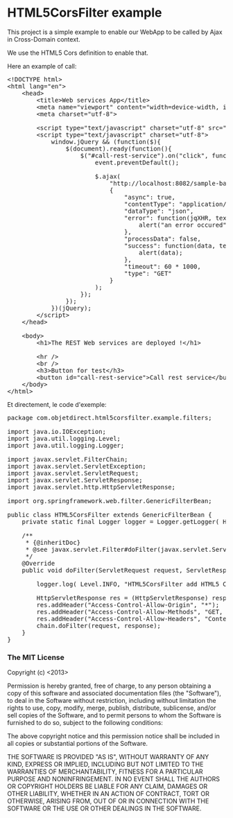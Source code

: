 # HTML5CorsFilter example #

This project is a simple example to enable our WebApp to be called by Ajax in Cross-Domain context.

We use the HTML5 Cors definition to enable that.

Here an example of call:
<pre>
&lt;!DOCTYPE html&gt;
&lt;html lang=&quot;en&quot;&gt;
	&lt;head&gt;
		&lt;title&gt;Web services App&lt;/title&gt;
		&lt;meta name=&quot;viewport&quot; content=&quot;width=device-width, initial-scale=1, minimum-scale=1, maximum-scale=1, user-scalable=no&quot;&gt;
		&lt;meta charset=&quot;utf-8&quot;&gt;
		
		&lt;script type=&quot;text/javascript&quot; charset=&quot;utf-8&quot; src=&quot;./resources/jquery-1.8.2.min.js&quot;&gt;&lt;/script&gt;
		&lt;script type=&quot;text/javascript&quot; charset=&quot;utf-8&quot;&gt;
			window.jQuery &amp;&amp; (function($){
				$(document).ready(function(){
					$(&quot;#call-rest-service&quot;).on(&quot;click&quot;, function(event){
						event.preventDefault();
						
						$.ajax(
							&quot;http://localhost:8082/sample-backend/rest/service&quot;, // Not the same domain ! We are on http://localhost:8080 !
							{
								&quot;async&quot;: true,
								&quot;contentType&quot;: &quot;application/json&quot;,
								&quot;dataType&quot;: &quot;json&quot;,
								&quot;error&quot;: function(jqXHR, textStatus, errorThrown){
									alert(&quot;an error occured&quot;);
								},
								&quot;processData&quot;: false,
								&quot;success&quot;: function(data, textStatus, jqXHR) {
									alert(data);
								},
								&quot;timeout&quot;: 60 * 1000,
								&quot;type&quot;: &quot;GET&quot;
							}
						);
					});
				});				
			})(jQuery);
		&lt;/script&gt;
	&lt;/head&gt;
	
	&lt;body&gt;
		&lt;h1&gt;The REST Web services are deployed !&lt;/h1&gt;
		
		&lt;hr /&gt;
		&lt;br /&gt;
		&lt;h3&gt;Button for test&lt;/h3&gt;
		&lt;button id=&quot;call-rest-service&quot;&gt;Call rest service&lt;/button&gt;
	&lt;/body&gt;
&lt;/html&gt;
</pre>

Et directement, le code d'exemple:
<pre>
package com.objetdirect.html5corsfilter.example.filters;

import java.io.IOException;
import java.util.logging.Level;
import java.util.logging.Logger;

import javax.servlet.FilterChain;
import javax.servlet.ServletException;
import javax.servlet.ServletRequest;
import javax.servlet.ServletResponse;
import javax.servlet.http.HttpServletResponse;

import org.springframework.web.filter.GenericFilterBean;

public class HTML5CorsFilter extends GenericFilterBean {
    private static final Logger logger = Logger.getLogger( HTML5CorsFilter.class.getName() );
 
    /**
     * {@inheritDoc}
     * @see javax.servlet.Filter#doFilter(javax.servlet.ServletRequest, javax.servlet.ServletResponse, javax.servlet.FilterChain)
     */
    @Override
    public void doFilter(ServletRequest request, ServletResponse response, FilterChain chain) throws IOException, ServletException {
 
        logger.log( Level.INFO, &quot;HTML5CorsFilter add HTML5 CORS Headers&quot; );
 
        HttpServletResponse res = (HttpServletResponse) response;
        res.addHeader(&quot;Access-Control-Allow-Origin&quot;, &quot;*&quot;);
        res.addHeader(&quot;Access-Control-Allow-Methods&quot;, &quot;GET, POST, DELETE, PUT&quot;);
        res.addHeader(&quot;Access-Control-Allow-Headers&quot;, &quot;Content-Type&quot;);
        chain.doFilter(request, response);
    }
}
</pre>

### The MIT License

Copyright (c) <2013> <Objet Direct>

 Permission is hereby granted, free of charge, to any person obtaining a copy
 of this software and associated documentation files (the "Software"), to deal
 in the Software without restriction, including without limitation the rights
 to use, copy, modify, merge, publish, distribute, sublicense, and/or sell
 copies of the Software, and to permit persons to whom the Software is
 furnished to do so, subject to the following conditions:

 The above copyright notice and this permission notice shall be included in
 all copies or substantial portions of the Software.

 THE SOFTWARE IS PROVIDED "AS IS", WITHOUT WARRANTY OF ANY KIND, EXPRESS OR
 IMPLIED, INCLUDING BUT NOT LIMITED TO THE WARRANTIES OF MERCHANTABILITY,
 FITNESS FOR A PARTICULAR PURPOSE AND NONINFRINGEMENT. IN NO EVENT SHALL THE
 AUTHORS OR COPYRIGHT HOLDERS BE LIABLE FOR ANY CLAIM, DAMAGES OR OTHER
 LIABILITY, WHETHER IN AN ACTION OF CONTRACT, TORT OR OTHERWISE, ARISING FROM,
 OUT OF OR IN CONNECTION WITH THE SOFTWARE OR THE USE OR OTHER DEALINGS IN
 THE SOFTWARE.
